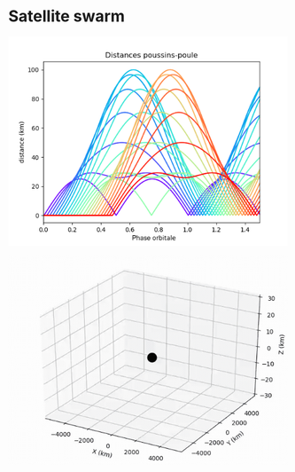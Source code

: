 # Satellite swarm



![relat_init](figures/relat_init.png)



![trajs_p2_n48_ref_lune](/figures/trajs_p2_n48_ref_lune.gif)
